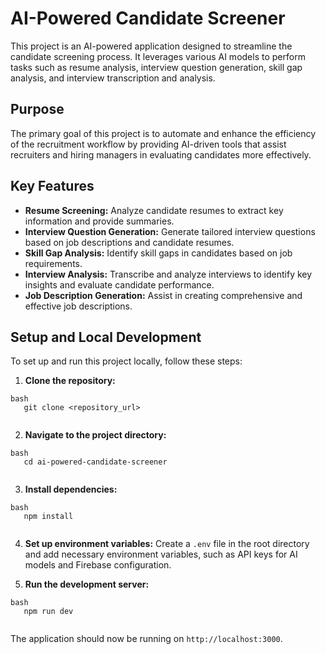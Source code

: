 # AI-Powered Candidate Screener

This project is an AI-powered application designed to streamline the candidate screening process. It leverages various AI models to perform tasks such as resume analysis, interview question generation, skill gap analysis, and interview transcription and analysis.

## Purpose

The primary goal of this project is to automate and enhance the efficiency of the recruitment workflow by providing AI-driven tools that assist recruiters and hiring managers in evaluating candidates more effectively.

## Key Features

- **Resume Screening:** Analyze candidate resumes to extract key information and provide summaries.
- **Interview Question Generation:** Generate tailored interview questions based on job descriptions and candidate resumes.
- **Skill Gap Analysis:** Identify skill gaps in candidates based on job requirements.
- **Interview Analysis:** Transcribe and analyze interviews to identify key insights and evaluate candidate performance.
- **Job Description Generation:** Assist in creating comprehensive and effective job descriptions.

## Setup and Local Development

To set up and run this project locally, follow these steps:

1. **Clone the repository:**
```
bash
   git clone <repository_url>
   
```
2. **Navigate to the project directory:**
```
bash
   cd ai-powered-candidate-screener
   
```
3. **Install dependencies:**
```
bash
   npm install
   
```
4. **Set up environment variables:**
   Create a `.env` file in the root directory and add necessary environment variables, such as API keys for AI models and Firebase configuration.

5. **Run the development server:**
```
bash
   npm run dev
   
```
The application should now be running on `http://localhost:3000`.